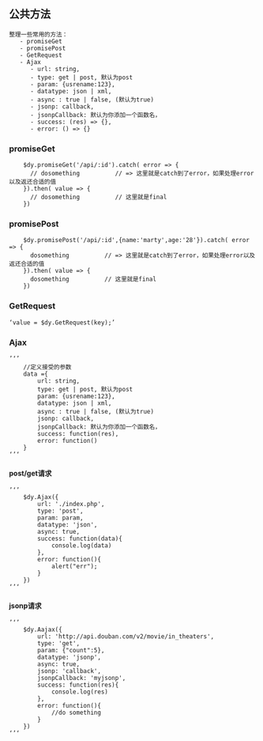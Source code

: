 ## 公共方法
	
	整理一些常用的方法：
	   - promiseGet
	   - promisePost
	   - GetRequest
	   - Ajax
	      - url: string,
          - type: get | post, 默认为post
          - param: {usrename:123},
          - datatype: json | xml,
          - async : true | false, (默认为true)
          - jsonp: callback,
          - jsonpCallback: 默认为你添加一个函数名，
          - success: (res) => {},
          - error: () => {}

### promiseGet

	
		$dy.promiseGet('/api/:id').catch( error => {
          // dosomething          // => 这里就是catch到了error，如果处理error以及返还合适的值
        }).then( value => {
          // dosomething          // 这里就是final
        })
	

### promisePost

	
		$dy.promisePost('/api/:id',{name:'marty',age:'28'}).catch( error => {
          dosomething          // => 这里就是catch到了error，如果处理error以及返还合适的值
        }).then( value => {
          dosomething          // 这里就是final
        })
	

### GetRequest
	
	‘value = $dy.GetRequest(key);’

### Ajax
	
	’‘’
		//定义接受的参数
        data ={
            url: string,
            type: get | post, 默认为post
            param: {usrename:123},
            datatype: json | xml,
            async : true | false, (默认为true)
            jsonp: callback,
            jsonpCallback: 默认为你添加一个函数名，
            success: function(res),
            error: function()
        }
	‘’‘

#### post/get请求

	’‘’
		$dy.Ajax({
            url: './index.php',
            type: 'post',
            param: param,
            datatype: 'json',
            async: true,
            success: function(data){
                console.log(data)
            },
            error: function(){
                alert("err");
            }
        })
	‘’‘

#### jsonp请求
	
	’‘’
		$dy.Aajax({
            url: 'http://api.douban.com/v2/movie/in_theaters',
            type: 'get',
            param: {"count":5},
            datatype: 'jsonp',
            async: true,
            jsonp: 'callback',
            jsonpCallback: 'myjsonp',
            success: function(res){
                console.log(res)
            },
            error: function(){
                //do something
            }
        })
	‘’‘














